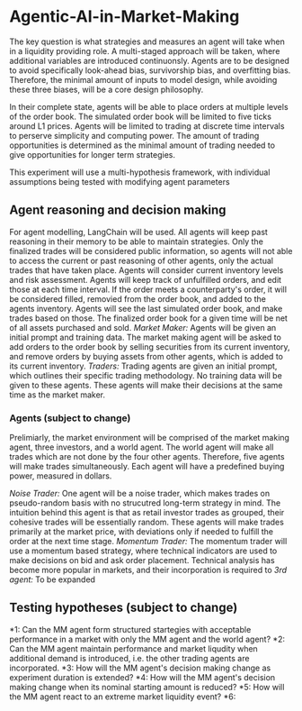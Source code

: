 # Agentic-AI-in-Market-Making
The key question is what strategies and measures an agent will take when in a liquidity providing role. A multi-staged approach will be taken, where additional variables are introduced continuonsly. Agents are to be designed to avoid specifically look-ahead bias, survivorship bias, and overfitting bias. Therefore, the minimal amount of inputs to model design, while avoiding these three biases, will be a core design philosophy.

In their complete state, agents will be able to place orders at multiple levels of the order book. The simulated order book will be limited to five ticks around L1 prices. Agents will be limited to trading at discrete time intervals to perserve simplicity and computing power. The amount of trading opportunities is determined as the minimal amount of trading needed to give opportunities for longer term strategies.

This experiment will use a multi-hypothesis framework, with individual assumptions being tested with modifying agent parameters

## Agent reasoning and decision making
For agent modelling, LangChain will be used. All agents will keep past reasoning in their memory to be able to maintain strategies. Only the finalized trades will be considered public information, so agents will not able to access the current or past reasoning of other agents, only the actual trades that have taken place. Agents will consider current inventory levels and risk assessment. 
Agents will keep track of unfulfilled orders, and edit those at each time interval. If the order meets a counterparty's order, it will be considered filled, removied from the order book, and added to the agents inventory. Agents will see the last simulated order book, and make trades based on those. The finalized order book for a given time will be net of all assets purchased and sold.
*Market Maker:* Agents will be given an initial prompt and training data. The market making agent will be asked to add orders to the order book by selling securities from its current inventory, and remove orders by buying assets from other agents, which is added to its current inventory.
*Traders:* Trading agents are given an initial prompt, which outlines their specific trading methodology. No training data will be given to these agents. These agents will make their decisions at the same time as the market maker.

### Agents (subject to change)
Prelimiarly, the market environment will be comprised of the market making agent, three investors, and a world agent. The world agent will make all trades which are not done by the four other agents. Therefore, five agents will make trades simultaneously. Each agent will have a predefined buying power, measured in dollars.

*Noise Trader:* One agent will be a noise trader, which makes trades on pseudo-random basis with no strucutred long-term strategy in mind. The intuition behind this agent is that as retail investor trades as grouped, their cohesive trades will be essentially random. These agents will make trades primarily at the market price, with deviations only if needed to fulfill the order at the next time stage.
*Momentum Trader:* The momentum trader will use a momentum based strategy, where technical indicators are used to make decisions on bid and ask order placement. Technical analysis has become more popular in markets, and their incorporation is required to 
*3rd agent:* To be expanded

## Testing hypotheses (subject to change)
*1: Can the MM agent form structured startegies with acceptable performance in a market with only the MM agent and the world agent?
*2: Can the MM agent maintain performance and market liqudity when additional demand is introduced, i.e. the other trading agents are incorporated.
*3: How will the MM agent's decision making change as experiment duration is extended?
*4: How will the MM agent's decision making change when its nominal starting amount is reduced?
*5: How will the MM agent react to an extreme market liquidity event?
*6: 
